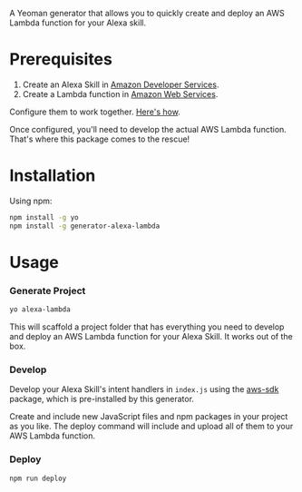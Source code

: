A Yeoman generator that allows you to quickly create and deploy an AWS Lambda function for your Alexa skill.

# Prerequisites

1. Create an Alexa Skill in [Amazon Developer Services](https://developer.amazon.com/).
2. Create a Lambda function in [Amazon Web Services](https://aws.amazon.com/).

Configure them to work together. [Here's how](https://developer.amazon.com/docs/custom-skills/host-a-custom-skill-as-an-aws-lambda-function.html).

Once configured, you'll need to develop the actual AWS Lambda function. That's where this package comes to the rescue!

# Installation

Using npm:

```bash
npm install -g yo
npm install -g generator-alexa-lambda
```

# Usage

### Generate Project

```bash
yo alexa-lambda
```

This will scaffold a project folder that has everything you need to develop and deploy an AWS Lambda function for your Alexa Skill. It works out of the box.

### Develop

Develop your Alexa Skill's intent handlers in `index.js` using the [aws-sdk](https://www.npmjs.com/package/aws-sdk) package, which is pre-installed by this generator.

Create and include new JavaScript files and npm packages in your project as you like. The deploy command will include and upload all of them to your AWS Lambda function.

### Deploy

```bash
npm run deploy
```
